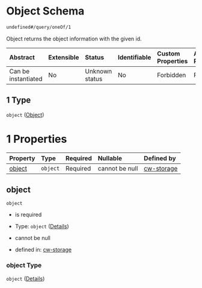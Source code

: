 # Object Schema

```txt
undefined#/query/oneOf/1
```

Object returns the object information with the given id.

| Abstract            | Extensible | Status         | Identifiable | Custom Properties | Additional Properties | Access Restrictions | Defined In                                                         |
| :------------------ | :--------- | :------------- | :----------- | :---------------- | :-------------------- | :------------------ | :----------------------------------------------------------------- |
| Can be instantiated | No         | Unknown status | No           | Forbidden         | Forbidden             | none                | [cw-storage.json\*](schema/cw-storage.json "open original schema") |

## 1 Type

`object` ([Object](cw-storage-querymsg-oneof-object.md))

# 1 Properties

| Property          | Type     | Required | Nullable       | Defined by                                                                                                       |
| :---------------- | :------- | :------- | :------------- | :--------------------------------------------------------------------------------------------------------------- |
| [object](#object) | `object` | Required | cannot be null | [cw-storage](cw-storage-querymsg-oneof-object-properties-object.md "undefined#/query/oneOf/1/properties/object") |

## object

`object`

* is required

* Type: `object` ([Details](cw-storage-querymsg-oneof-object-properties-object.md))

* cannot be null

* defined in: [cw-storage](cw-storage-querymsg-oneof-object-properties-object.md "undefined#/query/oneOf/1/properties/object")

### object Type

`object` ([Details](cw-storage-querymsg-oneof-object-properties-object.md))
